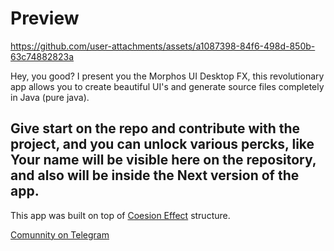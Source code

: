 # Preview

https://github.com/user-attachments/assets/a1087398-84f6-498d-850b-63c74882823a

Hey, you good?
I present you the Morphos UI Desktop FX, this revolutionary app allows you to create beautiful UI's and generate source files completely in Java (pure java). 

## Give start on the repo and contribute with the project, and you can unlock various percks, like Your name will be visible here on the repository, and also will be inside the Next version of the app.

This app was built on top of [Coesion Effect](https://github.com/plantfall/Coesion-Effect) structure.

[Comunnity on Telegram](https://t.me/coesion_effect)





